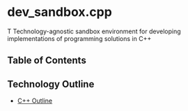 # dev_sandbox.cpp
T
Technology-agnostic sandbox environment for developing implementations of programming solutions in C++

## Table of Contents

## Technology Outline

- [C++ Outline](cpp-outline.md)